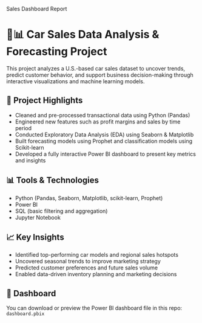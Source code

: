 Sales Dashboard Report
# 🚗📊 Car Sales Data Analysis & Forecasting Project 

This project analyzes a U.S.-based car sales dataset to uncover trends, predict customer behavior, and support business decision-making through interactive visualizations and machine learning models.

## 📌 Project Highlights
- Cleaned and pre-processed transactional data using Python (Pandas)
- Engineered new features such as profit margins and sales by time period
- Conducted Exploratory Data Analysis (EDA) using Seaborn & Matplotlib
- Built forecasting models using Prophet and classification models using Scikit-learn
- Developed a fully interactive Power BI dashboard to present key metrics and insights

## 📊 Tools & Technologies
- Python (Pandas, Seaborn, Matplotlib, scikit-learn, Prophet)
- Power BI
- SQL (basic filtering and aggregation)
- Jupyter Notebook

## 📈 Key Insights
- Identified top-performing car models and regional sales hotspots
- Uncovered seasonal trends to improve marketing strategy
- Predicted customer preferences and future sales volume
- Enabled data-driven inventory planning and marketing decisions

## 🔗 Dashboard
You can download or preview the Power BI dashboard file in this repo: `dashboard.pbix`
